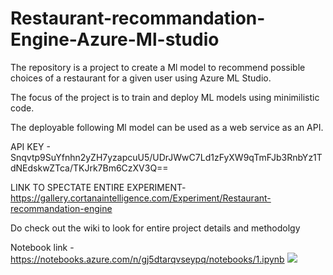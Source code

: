 # Restaurant-recommandation-Engine-Azure-Ml-studio
The repository is a project to create a Ml model to recommend possible choices of a restaurant for a given user using Azure ML Studio.

The focus of the project is to train and deploy ML models using minimilistic code.

The deployable following Ml model can be used as a web service as an API.

API KEY - Snqvtp9SuYfnhn2yZH7yzapcuU5/UDrJWwC7Ld1zFyXW9qTmFJb3RnbYz1TdNEdskwZTca/TKJrk7Bm6CzXV3Q==

LINK TO SPECTATE ENTIRE EXPERIMENT- https://gallery.cortanaintelligence.com/Experiment/Restaurant-recommandation-engine

Do check out the wiki to look for entire project details and methodolgy

Notebook link -https://notebooks.azure.com/n/gj5dtarqvseypq/notebooks/1.ipynb
<img src = "https://drive.google.com/file/d/1xg8NiPYMwJhd21nwpDigexkLQeAKhcZD/view?usp=sharing">
